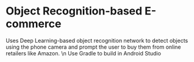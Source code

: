 # Object Recognition-based E-commerce
 Uses Deep Learning-based object recognition network to detect objects using the phone camera and prompt the user to buy them from online retailers like Amazon.
\n Use Gradle to build in Android Studio
